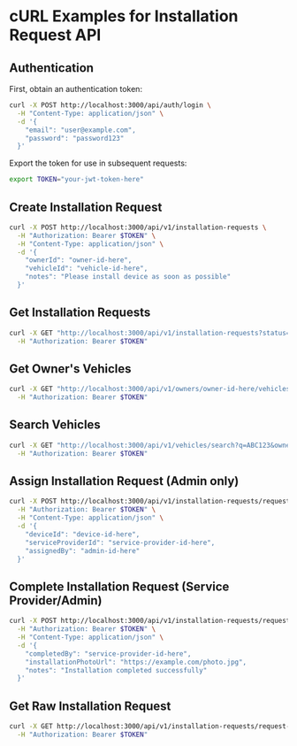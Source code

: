 # cURL Examples for Installation Request API

## Authentication
First, obtain an authentication token:
```bash
curl -X POST http://localhost:3000/api/auth/login \
  -H "Content-Type: application/json" \
  -d '{
    "email": "user@example.com",
    "password": "password123"
  }'
```

Export the token for use in subsequent requests:
```bash
export TOKEN="your-jwt-token-here"
```

## Create Installation Request
```bash
curl -X POST http://localhost:3000/api/v1/installation-requests \
  -H "Authorization: Bearer $TOKEN" \
  -H "Content-Type: application/json" \
  -d '{
    "ownerId": "owner-id-here",
    "vehicleId": "vehicle-id-here",
    "notes": "Please install device as soon as possible"
  }'
```

## Get Installation Requests
```bash
curl -X GET "http://localhost:3000/api/v1/installation-requests?status=requested&page=1&limit=20" \
  -H "Authorization: Bearer $TOKEN"
```

## Get Owner's Vehicles
```bash
curl -X GET "http://localhost:3000/api/v1/owners/owner-id-here/vehicles?q=ABC123" \
  -H "Authorization: Bearer $TOKEN"
```

## Search Vehicles
```bash
curl -X GET "http://localhost:3000/api/v1/vehicles/search?q=ABC123&ownerId=owner-id-here" \
  -H "Authorization: Bearer $TOKEN"
```

## Assign Installation Request (Admin only)
```bash
curl -X POST http://localhost:3000/api/v1/installation-requests/request-id-here/assign \
  -H "Authorization: Bearer $TOKEN" \
  -H "Content-Type: application/json" \
  -d '{
    "deviceId": "device-id-here",
    "serviceProviderId": "service-provider-id-here",
    "assignedBy": "admin-id-here"
  }'
```

## Complete Installation Request (Service Provider/Admin)
```bash
curl -X POST http://localhost:3000/api/v1/installation-requests/request-id-here/complete \
  -H "Authorization: Bearer $TOKEN" \
  -H "Content-Type: application/json" \
  -d '{
    "completedBy": "service-provider-id-here",
    "installationPhotoUrl": "https://example.com/photo.jpg",
    "notes": "Installation completed successfully"
  }'
```

## Get Raw Installation Request
```bash
curl -X GET http://localhost:3000/api/v1/installation-requests/request-id-here/raw \
  -H "Authorization: Bearer $TOKEN"
```